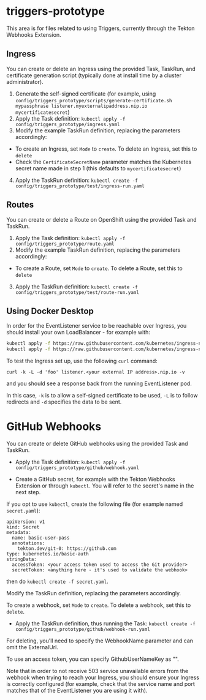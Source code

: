 # triggers-prototype

This area is for files related to using Triggers, currently through the Tekton Webhooks Extension.

## Ingress

You can create or delete an Ingress using the provided Task, TaskRun, and certificate generation script (typically done at install time by a cluster administrator).

1. Generate the self-signed certificate (for example, using `config/triggers_prototype/scripts/generate-certificate.sh mypassphrase listener.myexternalipaddress.nip.io mycertificatesecret`)
2. Apply the Task definition:
`kubectl apply -f config/triggers_prototype/ingress.yaml`
3. Modify the example TaskRun definition, replacing the parameters accordingly:

  - To create an Ingress, set `Mode` to `create`. To delete an Ingress, set this to `delete`
  - Check the `CertificateSecretName` parameter matches the Kubernetes secret name made in step 1 (this defaults to `mycertificatesecret`)

4. Apply the TaskRun definition:
`kubectl create -f config/triggers_prototype/test/ingress-run.yaml`

## Routes

You can create or delete a Route on OpenShift using the provided Task and TaskRun.

1. Apply the Task definition:
`kubectl apply -f config/triggers_prototype/route.yaml`
2. Modify the example TaskRun definition, replacing the parameters accordingly:

  - To create a Route, set `Mode` to `create`. To delete a Route, set this to `delete`

3. Apply the TaskRun definition:
`kubectl create -f config/triggers_prototype/test/route-run.yaml`

## Using Docker Desktop

In order for the EventListener service to be reachable over Ingress, you should install your own LoadBalancer - for example with:

```bash
kubectl apply -f https://raw.githubusercontent.com/kubernetes/ingress-nginx/master/deploy/static/mandatory.yaml
kubectl apply -f https://raw.githubusercontent.com/kubernetes/ingress-nginx/master/deploy/static/provider/cloud-generic.yaml
```

To test the Ingress set up, use the following `curl` command:

`curl -k -L -d 'foo' listener.<your external IP address>.nip.io -v`

and you should see a response back from the running EventListener pod.

In this case, `-k` is to allow a self-signed certificate to be used, `-L` is to follow redirects and `-d` specifies the data to be sent.

# GitHub Webhooks

You can create or delete GitHub webhooks using the provided Task and TaskRun.

- Apply the Task definition:
`kubectl apply -f config/triggers_prototype/github/webhook.yaml`

- Create a GitHub secret, for example with the Tekton Webhooks Extension or through `kubectl`. You will refer to the secret's name in the next step.

If you opt to use `kubectl`, create the following file (for example named `secret.yaml`):

```
apiVersion: v1
kind: Secret
metadata:
  name: basic-user-pass
  annotations:
    tekton.dev/git-0: https://github.com
type: kubernetes.io/basic-auth
stringData:
  accessToken: <your access token used to access the Git provider>
  secretToken: <anything here - it's used to validate the webhook>
```

then do `kubectl create -f secret.yaml`.

Modify the TaskRun definition, replacing the parameters accordingly.

To create a webhook, set `Mode` to `create`. To delete a webhook, set this to `delete`.

- Apply the TaskRun definition, thus running the Task:
`kubectl create -f config/triggers_prototype/github/webhook-run.yaml`

For deleting, you'll need to specify the WebhookName parameter and can omit the ExternalUrl.

To use an access token, you can specify GithubUserNameKey as "".

Note that in order to not receive 503 service unavailable errors from the webhook when trying to reach your Ingress, you should ensure your Ingress is correctly configured (for example, check that the service name and port matches that of the EventListener you are using it with).

